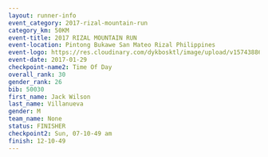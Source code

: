 ```yaml
---
layout: runner-info 
event_category: 2017-rizal-mountain-run 
category_km: 50KM 
event-title: 2017 RIZAL MOUNTAIN RUN 
event-location: Pintong Bukawe San Mateo Rizal Philippines 
event-logo: https://res.cloudinary.com/dykbosktl/image/upload/v1574388626/Logo/Logo_wpfrkk.jpg 
event-date: 2017-01-29 
checkpoint-name2: Time Of Day 
overall_rank: 30
gender_rank: 26
bib: 50030
first_name: Jack Wilson
last_name: Villanueva
gender: M
team_name: None
status: FINISHER
checkpoint2: Sun, 07-10-49 am
finish: 12-10-49
---
```

